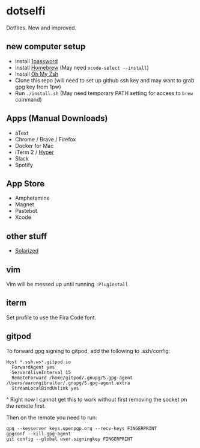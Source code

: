 # dotselfi

Dotfiles. New and improved.

## new computer setup

* Install [1password](https://1password.com/downloads/)
* Install [Homebrew](https://brew.sh/) (May need `xcode-select --install`)
* Install [Oh My Zsh](https://ohmyz.sh/)
* Clone this repo (will need to set up github ssh key and may want to grab gpg key from 1pw)
* Run `./install.sh` (May need temporary PATH setting for access to `brew` command)

## Apps (Manual Downloads)

* aText
* Chrome / Brave / Firefox
* Docker for Mac
* iTerm 2 / [Hyper](https://hyper.is/)
* Slack
* Spotify

## App Store

* Amphetamine
* Magnet
* Pastebot
* Xcode

## other stuff

* [Solarized](https://ethanschoonover.com/solarized/)

## vim

Vim will be messed up until running `:PlugInstall`

## iterm

Set profile to use the Fira Code font.

## gitpod

To forward gpg signing to gitpod, add the following to .ssh/config:

```plaintext
Host *.ssh.ws*.gitpod.io
  ForwardAgent yes
  ServerAliveInterval 15
  RemoteForward /home/gitpod/.gnupg/S.gpg-agent /Users/aarongibralter/.gnupg/S.gpg-agent.extra
  StreamLocalBindUnlink yes
```

^ Right now I cannot get this to work without first removing the socket on the remote first.

Then on the remote you need to run:

```shell
gpg --keyserver keys.openpgp.org --recv-keys FINGERPRINT
gpgconf --kill gpg-agent
git config --global user.signingkey FINGERPRINT
```
